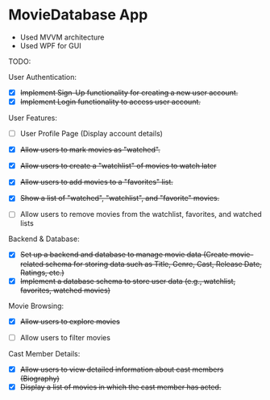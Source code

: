# MovieDatabase App

- Used MVVM architecture
- Used WPF for GUI


TODO:

User Authentication:
 

- [x] ~~Implement Sign-Up functionality for creating a new user account.~~
- [x] ~~Implement Login functionality to access user account.~~

User Features:
- [ ] User Profile Page (Display account details)
- [x] ~~Allow users to mark movies as "watched".~~
- [x] ~~Allow users to create a "watchlist" of movies to watch later~~
- [x] ~~Allow users to add movies to a "favorites" list.~~
- [x] ~~Show a list of "watched", "watchlist", and "favorite" movies.~~
- [ ] Allow users to remove movies from the watchlist, favorites, and watched lists


Backend & Database:
- [x] ~~Set up a backend and database to manage movie data (Create movie-related schema for storing data such as Title, Genre, Cast, Release Date, Ratings, etc.)~~
- [x] ~~Implement a database schema to store user data (e.g., watchlist, favorites, watched movies)~~

Movie Browsing:
- [x] ~~Allow users to explore movies~~ 
- [ ] Allow users to filter movies


Cast Member Details:
- [x] ~~Allow users to view detailed information about cast members (Biography)~~
- [x] ~~Display a list of movies in which the cast member has acted.~~